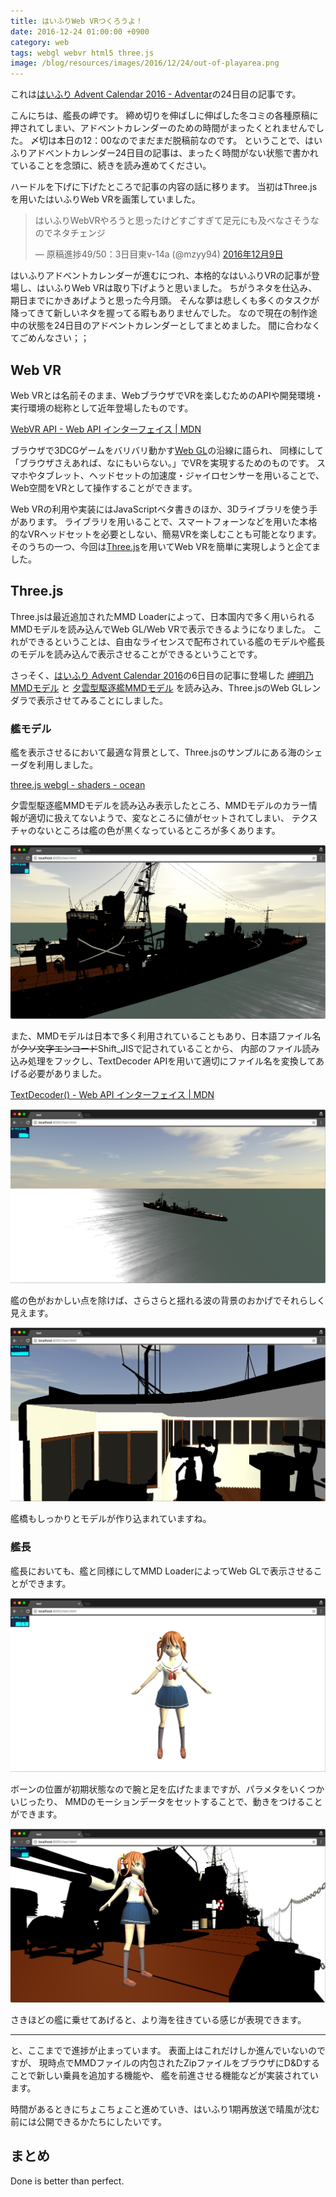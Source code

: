 ```yaml
---
title: はいふりWeb VRつくろうよ！
date: 2016-12-24 01:00:00 +0900
category: web
tags: webgl webvr html5 three.js
image: /blog/resources/images/2016/12/24/out-of-playarea.png
---
```



これは[はいふり Advent Calendar 2016 - Adventar](http://www.adventar.org/calendars/1382)の24日目の記事です。

こんにちは、艦長の岬です。
締め切りを伸ばしに伸ばした冬コミの各種原稿に押されてしまい、アドベントカレンダーのための時間がまったくとれませんでした。
〆切は本日の12：00なのでまだまだ脱稿前なのです。
ということで、はいふりアドベントカレンダー24日目の記事は、まったく時間がない状態で書かれていることを念頭に、続きを読み進めてください。

<!-- more -->

ハードルを下げに下げたところで記事の内容の話に移ります。
当初はThree.jsを用いたはいふりWeb VRを画策していました。

<blockquote class="twitter-tweet" data-lang="ja"><p lang="ja" dir="ltr">はいふりWebVRやろうと思ったけどすごすぎて足元にも及べなさそうなのでネタチェンジ</p>&mdash; 原稿進捗49/50：3日目東v-14a (@mzyy94) <a href="https://twitter.com/mzyy94/status/807224354161364993">2016年12月9日</a></blockquote>
<script async src="//platform.twitter.com/widgets.js" charset="utf-8"></script>

はいふりアドベントカレンダーが進むにつれ、本格的なはいふりVRの記事が登場し、はいふりWeb VRは取り下げようと思いました。
ちがうネタを仕込み、期日までにかきあげようと思った今月頭。
そんな夢は悲しくも多くのタスクが降ってきて新しいネタを握ってる暇もありませんでした。
なので現在の制作途中の状態を24日目のアドベントカレンダーとしてまとめました。
間に合わなくてごめんなさい；；

## Web VR

Web VRとは名前そのまま、WebブラウザでVRを楽しむためのAPIや開発環境・実行環境の総称として近年登場したものです。

[WebVR API - Web API インターフェイス \| MDN](https://developer.mozilla.org/ja/docs/Web/API/WebVR_API)

ブラウザで3DCGゲームをバリバリ動かす[Web GL](https://www.khronos.org/webgl/)の沿線に語られ、
同様にして「ブラウザさえあれば、なにもいらない。」でVRを実現するためのものです。
スマホやタブレット、ヘッドセットの加速度・ジャイロセンサーを用いることで、Web空間をVRとして操作することができます。

Web VRの利用や実装にはJavaScriptベタ書きのほか、3Dライブラリを使う手があります。
ライブラリを用いることで、スマートフォーンなどを用いた本格的なVRヘッドセットを必要としない、簡易VRを楽しむことも可能となります。
そのうちの一つ、今回は[Three.js](https://threejs.org/)を用いてWeb VRを簡単に実現しようと企てました。

## Three.js

Three.jsは最近追加されたMMD Loaderによって、日本国内で多く用いられるMMDモデルを読み込んでWeb GL/Web VRで表示できるようになりました。
これができるということは、自由なライセンスで配布されている艦のモデルや艦長のモデルを読み込んで表示させることができるということです。

さっそく、[はいふり Advent Calendar 2016](http://www.adventar.org/calendars/1382)の6日目の記事に登場した
[岬明乃MMDモデル](http://www.nicovideo.jp/watch/sm29502246)
と
[夕雲型駆逐艦MMDモデル](http://seiga.nicovideo.jp/seiga/im3973377)
を読み込み、Three.jsのWeb GLレンダラで表示させてみることにしました。

### 艦モデル

艦を表示させるにおいて最適な背景として、Three.jsのサンプルにある海のシェーダを利用しました。

[three.js webgl - shaders - ocean](https://threejs.org/examples/webgl_shaders_ocean.html)

夕雲型駆逐艦MMDモデルを読み込み表示したところ、MMDモデルのカラー情報が適切に扱えてないようで、変なところに値がセットされてしまい、
テクスチャのないところは艦の色が黒くなっているところが多くあります。

![ship1](/blog/resources/images/2016/12/24/ship1.png)

また、MMDモデルは日本で多く利用されていることもあり、日本語ファイル名が<del>クソ文字エンコード</del>Shift_JISで記されていることから、
内部のファイル読み込み処理をフックし、TextDecoder APIを用いて適切にファイル名を変換してあげる必要がありました。

[TextDecoder() - Web API インターフェイス \| MDN](https://developer.mozilla.org/ja/docs/Web/API/TextDecoder/TextDecoder)


![ship2](/blog/resources/images/2016/12/24/ship2.png)

艦の色がおかしい点を除けば、さらさらと揺れる波の背景のおかげでそれらしく見えます。

![ship3](/blog/resources/images/2016/12/24/ship3.png)

艦橋もしっかりとモデルが作り込まれていますね。

### 艦長

艦長においても、艦と同様にしてMMD LoaderによってWeb GLで表示させることができます。

![misakiakeno1](/blog/resources/images/2016/12/24/misakiakeno1.png)

ボーンの位置が初期状態なので腕と足を広げたままですが、パラメタをいくつかいじったり、
MMDのモーションデータをセットすることで、動きをつけることができます。

![misakiakeno2](/blog/resources/images/2016/12/24/misakiakeno2.png)

さきほどの艦に乗せてあげると、より海を往きている感じが表現できます。

---

と、ここまでで進捗が止まっています。
表面上はこれだけしか進んでいないのですが、
現時点でMMDファイルの内包されたZipファイルをブラウザにD&Dすることで新しい乗員を追加する機能や、
艦を前進させる機能などが実装されています。

時間があるときにちょこちょこと進めていき、はいふり1期再放送で晴風が沈む前には公開できるかたちにしたいです。

## まとめ

Done is better than perfect.
